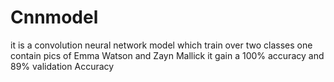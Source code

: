 # Cnnmodel
it is a convolution neural network model which train over two classes one contain pics of Emma Watson and Zayn Mallick it gain a 100% accuracy and 89% validation Accuracy
